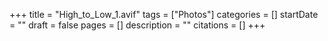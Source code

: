 +++
title = "High_to_Low_1.avif"
tags = ["Photos"]
categories = []
startDate = ""
draft = false
pages = []
description = ""
citations = []
+++
